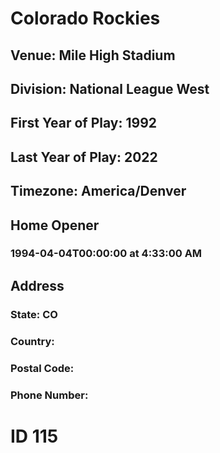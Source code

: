 # Colorado Rockies
## Venue: Mile High Stadium
## Division: National League West
## First Year of Play: 1992
## Last Year of Play: 2022
## Timezone: America/Denver
## Home Opener
### 1994-04-04T00:00:00 at 4:33:00 AM
## Address
### 
### State: CO
### Country: 
### Postal Code: 
### Phone Number: 
# ID 115